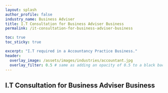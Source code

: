 ```yaml
---
layout: splash 
author_profile: false 
industry_name: Business Adviser
title: I.T Consultation for Business Adviser Business
permalink: /it-consultation-for-business-adviser-business

toc: true
toc_sticky: true

excerpt: "I.T required in a Accountancy Practice Business."
header:
  overlay_image: /assets/images/industries/accountant.jpg
  overlay_filter: 0.5 # same as adding an opacity of 0.5 to a black background
---
```


## I.T Consultation for Business Adviser Business